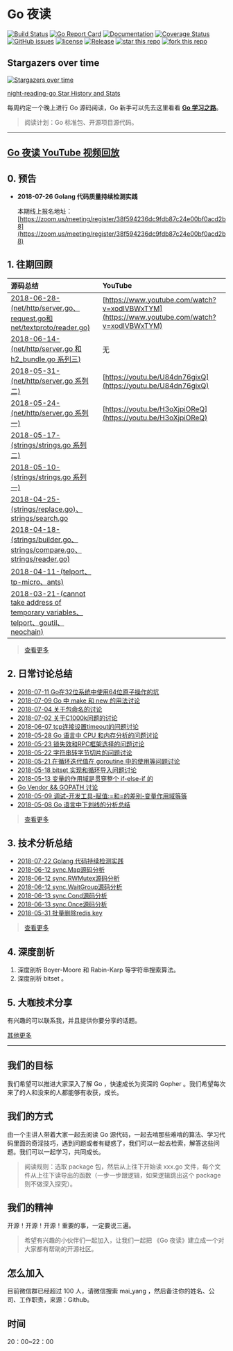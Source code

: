 # Go 夜读

[![Build Status](https://travis-ci.org/developer-learning/night-reading-go.svg?branch=master)](https://travis-ci.org/developer-learning/night-reading-go) [![Go Report Card](https://goreportcard.com/badge/github.com/developer-learning/night-reading-go)](https://goreportcard.com/report/github.com/developer-learning/night-reading-go)  [![Documentation](https://godoc.org/github.com/developer-learning/night-reading-go?status.svg)](http://godoc.org/github.com/developer-learning/night-reading-go) [![Coverage Status](https://coveralls.io/repos/github/developer-learning/night-reading-go/badge.svg?branch=master)](https://coveralls.io/github/developer-learning/night-reading-go?branch=master) [![GitHub issues](https://img.shields.io/github/issues/developer-learning/night-reading-go.svg?label=Issue)](https://github.com/developer-learning/night-reading-go/issues) [![license](https://img.shields.io/github/license/developer-learning/night-reading-go.svg)](https://github.com/developer-learning/night-reading-go/blob/master/LICENSE) [![Release](https://img.shields.io/github/release/developer-learning/night-reading-go.svg?label=Release)](https://github.com/developer-learning/night-reading-go/releases) [![star this repo](http://githubbadges.com/star.svg?user=developer-learning&repo=night-reading-go)](http://github.com/developer-learning/night-reading-go) [![fork this repo](http://githubbadges.com/fork.svg?user=developer-learning&repo=night-reading-go)](http://github.com/developer-learning/night-reading-go/fork)

## Stargazers over time

[![Stargazers over time](https://starcharts.herokuapp.com/developer-learning/night-reading-go.svg)](https://starcharts.herokuapp.com/developer-learning/night-reading-go)

[night-reading-go Star History and Stats](https://seladb.github.io/StarTrack-js/?u=developer-learning&r=night-reading-go)

每周约定一个晚上进行 Go 源码阅读，Go 新手可以先去这里看看 **[Go 学习之路](https://github.com/developer-learning/learning-golang)**。

>阅读计划：Go 标准包、开源项目源代码。

----

## [Go 夜读 YouTube 视频回放](https://www.youtube.com/channel/UCZwrjDu5Rf6O_CX2CVx7n8Q)

## 0. 预告

- **2018-07-26 Golang 代码质量持续检测实践**

	本期线上报名地址：[https://zoom.us/meeting/register/38f594236dc9fdb87c24e00bf0acd2b8](https://zoom.us/meeting/register/38f594236dc9fdb87c24e00bf0acd2b8)

## 1. 往期回顾

| 源码总结 | YouTube |
|:----|:----|
| [2018-06-28-(net/http/server.go、request.go和net/textproto/reader.go)](./reading/20180628/README.md)| [https://www.youtube.com/watch?v=xodlVBWxTYM](https://www.youtube.com/watch?v=xodlVBWxTYM) |
| [2018-06-14-(net/http/server.go 和 h2_bundle.go 系列三)](./reading/20180614/README.md) | 无
| [2018-05-31-(net/http/server.go 系列二)](./reading/20180531/README.md) | [https://youtu.be/U84dn76gixQ](https://youtu.be/U84dn76gixQ)
| [2018-05-24-(net/http/server.go 系列一)](./reading/20180524/README.md) | [https://youtu.be/H3oXjpiOReQ](https://youtu.be/H3oXjpiOReQ)
| [2018-05-17-(strings/strings.go 系列二)](./reading/20180517/README.md)||
| [2018-05-10-(strings/strings.go 系列一)](./reading/20180510/README.md)||
| [2018-04-25-(strings/replace.go)、strings/search.go](./reading/20180425/README.md)||
| [2018-04-18-(strings/builder.go、strings/compare.go、strings/reader.go)](./reading/20180418/README.md) ||
| [2018-04-11-(telport、tp-micro、ants)](./reading/20180411/README.md) | |
| [2018-03-21-(cannot take address of temporary variables、telport、goutil、neochain)](./reading/20180321/README.md) | |

>[查看更多](./reading/README.md)

## 2. 日常讨论总结

- [2018-07-11 Go在32位系统中使用64位原子操作的坑](./discuss/2018-07-11-using_64bit_atomic_in_32bit_system.md)
- [2018-07-09 Go 中 make 和 new 的用法讨论](./discuss/2018-07-09-make-new-in-go.md)
- [2018-07-04 关于包命名的讨论](./discuss/2018-07-04-package-names.md)
- [2018-07-02 关于C1000k问题的讨论](./discuss/2018-07-02-c1000k-on-linux.md)
- [2018-06-07 tcp连接设置timeout的问题讨论](./discuss/2018-06-07-dial-timeout-in-go.md)
- [2018-05-28 Go 语言中 CPU 和内存分析的问题讨论](./discuss/2018-05-28-pprof-in-go.md)
- [2018-05-23 锁失效和RPC框架选择的问题讨论](./discuss/2018-05-23-wechat-discuss.md)
- [2018-05-22 字符串转字节切片的问题讨论](./discuss/2018-05-22-go-string-to-byte-slice.md)
- [2018-05-21 在循环迭代值在 goroutine 中的使用等问题讨论](./discuss/2018-05-21-using-goroutines-on-loop-iterator-variables.md)
- [2018-05-18 bitset 实现和循环导入问题讨论](./discuss/2018-05-18-bitset-and-import-cycle-not-allowed.md)
- [2018-05-13 变量的作用域是贯穿整个 if-else-if 的](./discuss/2018-05-13-declaring-variables-on-if-else.md)
- [Go Vendor && GOPATH 讨论](./discuss/2018-05-10-which-vendor-tool.md)
- [2018-05-09 调试-开发工具-赋值:=和=的差别-变量作用域等等](./discuss/2018-05-09-wechat-discuss.md)
- [2018-05-08 Go 语言中下划线的分析总结](./discuss/2018-05-08-anlayze-underscore-in-go.md)

>[查看更多](./discuss/README.md)

## 3. 技术分析总结

- [2018-07-22 Golang 代码持续检测实践](./articles/sonarqube-for-golang/2018-07-22-sonarqube-for-golang.md)
- [2018-06-12 sync.Map源码分析](./articles/sync/sync_Map_source_code_analysis.md)
- [2018-06-12 sync.RWMutex源码分析](./articles/sync/sync_rwmutex_source_code_analysis.md)
- [2018-06-12 sync.WaitGroup源码分析](./articles/sync/sync_waitgroup_source_code_analysis.md)
- [2018-06-13 sync.Cond源码分析](./articles/sync/sync_cond_source_code_analysis.md)
- [2018-06-13 sync.Once源码分析](./articles/sync/sync_once_source_code_analysis.md)
- [2018-05-31 批量删除redis key](./articles/2018-05-31_batch-del-redis-key.md)

>[查看更多](./articles/README.md)

## 4. 深度剖析

1. 深度剖析 Boyer-Moore 和 Rabin-Karp 等字符串搜索算法。
2. 深度剖析 bitset 。

## 5. 大咖技术分享

有兴趣的可以联系我，并且提供你要分享的话题。

[其他更多](./other/README.md)

----

## 我们的目标

我们希望可以推进大家深入了解 Go ，快速成长为资深的 Gopher 。我们希望每次来了的人和没来的人都能够有收获，成长。

## 我们的方式

由一个主讲人带着大家一起去阅读 Go 源代码，一起去啃那些难啃的算法、学习代码里面的奇淫技巧，遇到问题或者有疑惑了，我们可以一起去检索，解答这些问题。我们可以一起学习，共同成长。

>阅读规则：选取 package 包，然后从上往下开始读 xxx.go 文件，每个文件从上往下读导出的函数（一步一步跟逻辑，如果逻辑跳出这个 package 则不做深入探究）。

## 我们的精神

开源！开源！开源！重要的事，一定要说三遍。

>希望有兴趣的小伙伴们一起加入，让我们一起把 《Go 夜读》建立成一个对大家都有帮助的开源社区。

## 怎么加入

目前微信群已经超过 100 人，请微信搜索 mai_yang ，然后备注你的姓名、公司、工作职责，来源：Github。

## 时间

20：00~22：00
